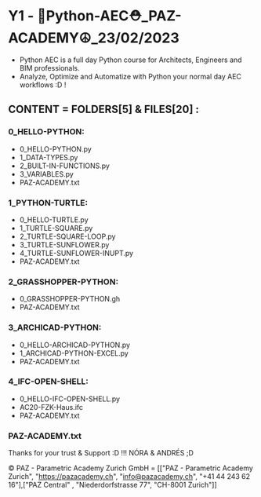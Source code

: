 # Y1 - 🐍Python-AEC⛑️_PAZ-ACADEMY☮_23/02/2023 
- Python AEC is a full day Python course for Architects, Engineers and BIM professionals.
- Analyze, Optimize and Automatize with Python your normal day AEC workflows :D !
## CONTENT = FOLDERS[5] & FILES[20] :

### 0_HELLO-PYTHON:
- 0_HELLO-PYTHON.py
- 1_DATA-TYPES.py
- 2_BUILT-IN-FUNCTIONS.py
- 3_VARIABLES.py
- PAZ-ACADEMY.txt
### 1_PYTHON-TURTLE:
- 0_HELLO-TURTLE.py
- 1_TURTLE-SQUARE.py
- 2_TURTLE-SQUARE-LOOP.py
- 3_TURTLE-SUNFLOWER.py
- 4_TURTLE-SUNFLOWER-INUPT.py
- PAZ-ACADEMY.txt
### 2_GRASSHOPPER-PYTHON:
- 0_GRASSHOPPER-PYTHON.gh
- PAZ-ACADEMY.txt
### 3_ARCHICAD-PYTHON:
- 0_HELLO-ARCHICAD-PYTHON.py
- 1_ARCHICAD-PYTHON-EXCEL.py
- PAZ-ACADEMY.txt
### 4_IFC-OPEN-SHELL:
- 0_HELLO-IFC-OPEN-SHELL.py
- AC20-FZK-Haus.ifc
- PAZ-ACADEMY.txt
### PAZ-ACADEMY.txt

Thanks for your trust & Support :D !!!
NÓRA & ANDRÉS ;D

© PAZ - Parametric Academy Zurich GmbH = [["PAZ - Parametric Academy Zurich", "https://pazacademy.ch", "info@pazacademy.ch", "+41 44 243 62 16"],["PAZ Central" , "Niederdorfstrasse 77", "CH-8001 Zurich"]]
